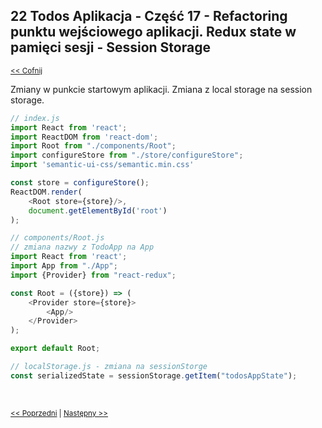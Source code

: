 ## 22 Todos Aplikacja - Część 17 - Refactoring punktu wejściowego aplikacji. Redux state w pamięci sesji - Session Storage
<sub>[<< Cofnij](https://github.com/donatuss/Redux-Start-Egghead/blob/master/README.md)</sub><br/>

Zmiany w punkcie startowym aplikacji. Zmiana z local storage na session storage.
          
```javascript
// index.js
import React from 'react';
import ReactDOM from 'react-dom';
import Root from "./components/Root";
import configureStore from "./store/configureStore";
import 'semantic-ui-css/semantic.min.css'

const store = configureStore();
ReactDOM.render(
    <Root store={store}/>,
    document.getElementById('root')
);
```
```javascript
// components/Root.js
// zmiana nazwy z TodoApp na App
import React from 'react';
import App from "./App";
import {Provider} from "react-redux";

const Root = ({store}) => (
    <Provider store={store}>
        <App/>
    </Provider>
);

export default Root;
```
```javascript
// localStorage.js - zmiana na sessionStorge  
const serializedState = sessionStorage.getItem("todosAppState");
```

<br/>
 
 <sub>[<< Poprzedni](https://github.com/donatuss/Redux-Start-Egghead/blob/master/21-todoapps-persist-state-to-local-storage/README.md)
   | [Następny >>](https://github.com/donatuss/Redux-Start-Egghead/blob/master/23-todoapps-add-react-router/README.md)
 </sub>